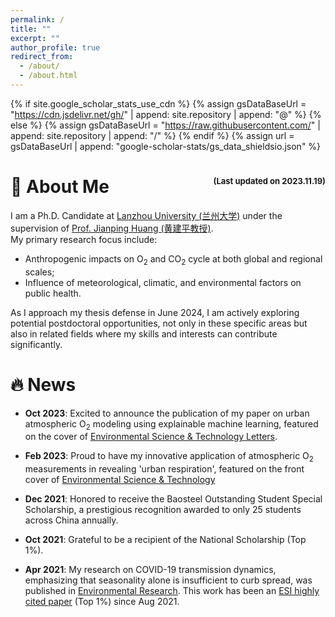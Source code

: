 ```yaml
---
permalink: /
title: ""
excerpt: ""
author_profile: true
redirect_from: 
  - /about/
  - /about.html
---
```


{% if site.google_scholar_stats_use_cdn %}
{% assign gsDataBaseUrl = "https://cdn.jsdelivr.net/gh/" | append: site.repository | append: "@" %}
{% else %}
{% assign gsDataBaseUrl = "https://raw.githubusercontent.com/" | append: site.repository | append: "/" %}
{% endif %}
{% assign url = gsDataBaseUrl | append: "google-scholar-stats/gs_data_shieldsio.json" %}

# 🌲 About Me <span style="float:right"><font size=2>(Last updated on 2023.11.19)</font></span>

<p>
<!-- <img src='../images/my-photo-4.jpg' alt="sym" width="30%" style="border-radius: 0.4em;
    box-shadow: 0 2px 4px 0 rgba(34,36,38,.12),0 2px 10px 0 rgba(34,36,38,.08);" align=right> -->
I am a Ph.D. Candidate at <a target="_blank" href="https://www.lzu.edu.cn/">Lanzhou University (兰州大学)</a> under the supervision of <a target="_blank" href="https://scholar.google.com/citations?user=1OFMwwkAAAAJ">Prof. Jianping Huang (黄建平教授)</a>.
<br>
My primary research focus include:
<ul>
<li>Anthropogenic impacts on O<sub>2</sub> and CO<sub>2</sub> cycle at both global and regional scales;</li>
<li>Influence of meteorological, climatic, and environmental factors on public health.</li>
</ul>
As I approach my thesis defense in June 2024, I am actively exploring potential postdoctoral opportunities, not only in these specific areas but also in related fields where my skills and interests can contribute significantly.
</p>

# 🔥 News
- **Oct 2023**: Excited to announce the publication of my paper on urban atmospheric O<sub>2</sub> modeling using explainable machine learning, featured on the cover of [Environmental Science & Technology Letters](https://doi.org/10.1021/acs.estlett.3c00505).

- **Feb 2023**: Proud to have my innovative application of atmospheric O<sub>2</sub> measurements in revealing 'urban respiration', featured on the front cover of [Environmental Science & Technology](https://doi.org/10.1021/acs.est.2c07583)

- **Dec 2021**: Honored to receive the Baosteel Outstanding Student Special Scholarship, a prestigious recognition awarded to only 25 students across China annually.

- **Oct 2021**: Grateful to be a recipient of the National Scholarship (Top 1%).

- **Apr 2021**: My research on COVID-19 transmission dynamics, emphasizing that seasonality alone is insufficient to curb spread, was published in [Environmental Research](https://linkinghub.elsevier.com/retrieve/pii/S0013935121001687). This work has been an [ESI highly cited paper](https://www.webofscience.com/wos/woscc/full-record/WOS:000639328800153) (Top 1%) since Aug 2021.